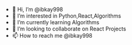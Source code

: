 - 👋 Hi, I’m @ibkay998
- 👀 I’m interested in Python,React,Algorithms
- 🌱 I’m currently learning Algorithms
- 💞️ I’m looking to collaborate on React Projects
- 📫 How to reach me @ibkay998

<!---
ibkay998/ibkay998 is a ✨ special ✨ repository because its `README.md` (this file) appears on your GitHub profile.
You can click the Preview link to take a look at your changes.
--->
